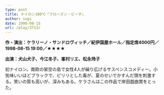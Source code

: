 ```yaml
---
type: post
title: ナイロン100℃『フローズン・ビーチ』
author: sugi
date: 1998-08-15
url: /play/3713/
---
```

**作・演出：ケラリーノ・サンドロヴィッチ／紀伊国屋ホール／指定席4000円／1998-08-15 19:00／★★★★**

**出演：犬山犬子、今江冬子、峯村リエ、松永玲子**

初ナイロン。南欧の架空の島で女性4人が繰り広げるサスペンスコメディー。小気味いいほどブラックで、ピリリとした毒が、夏のせいでかすんだ頭を刺激する。笑いの質も高いが、深みもある。ケラさんはこの作品で岸田戯曲賞をとった。

